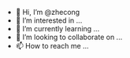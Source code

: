 - 👋 Hi, I’m @zhecong
- 👀 I’m interested in ...
- 🌱 I’m currently learning ...
- 💞️ I’m looking to collaborate on ...
- 📫 How to reach me ...

<!---
zhecong/zhecong is a ✨ special ✨ repository because its `README.md` (this file) appears on your GitHub profile.
You can click the Preview link to take a look at your changes.
--->

